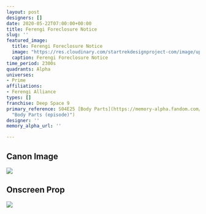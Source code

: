 ```yaml
---
layout: post
designers: []
date: 2020-05-22T07:00:00+00:00
title: Ferengi Foreclosure Notice
slug: ''
featured_image:
  title: Ferengi Foreclosure Notice
  image: "https://res.cloudinary.com/startrekdesignproject-com/image/upload/v1590193308/FerengiForeclosureNotice.png"
  caption: Ferengi Foreclosure Notice
time_period: 2300s
quadrants: Alpha
universes:
- Prime
affiliations:
- Ferengi Alliance
types: []
franchise: Deep Space 9
primary_reference: S04E25 [Body Parts](https://memory-alpha.fandom.com/wiki/Body_Parts_(episode)
  "Body Parts (episode)")
designer: ''
memory_alpha_url: ''

---
```

## Canon Image

![](https://res.cloudinary.com/startrekdesignproject-com/image/upload/v1590193308/FerengiSeizureNotice-DS9_BodyParts.jpg)

## Onscreen Prop

![](https://res.cloudinary.com/startrekdesignproject-com/image/upload/v1590193308/FerengiSeizureNotice_Prop.jpg)